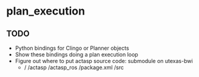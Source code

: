 # plan_execution

## TODO

* Python bindings for Clingo or Planner objects
* Show these bindings doing a plan execution loop
* Figure out where to put actasp source code: submodule on utexas-bwi
  * /
    /actasp
    /actasp_ros
      /package.xml
      /src